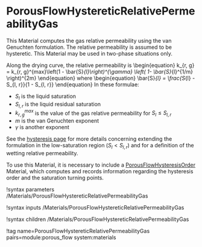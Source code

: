 # PorousFlowHystereticRelativePermeabilityGas

This Material computes the gas relative permeability using the van Genuchten formulation.  The relative permeability is assumed to be hysteretic.  This Material may be used in two-phase situations only.

Along the drying curve, the relative permeability is
\begin{equation}
k_{r, g} = k_{r, g}^{max}\left(1 - \bar{S}_{l}\right)^{\gamma} \left( 1- \bar{S}_{l}^{1/m} \right)^{2m}
\end{equation}
where
\begin{equation}
\bar{S}_{l} = \frac{S_{l} - S_{l, r}}{1 - S_{l, r}}
\end{equation}
In these formulae:

- $S_{l}$ is the liquid saturation
- $S_{l, r}$ is the liquid residual saturation
- $k_{r, g}^{max}$ is the value of the gas relative permeability for $S_{l} \leq S_{l, r}$
- $m$ is the van Genuchten exponent
- $\gamma$ is another exponent

See the [hysteresis page](hysteresis.md) for more details concerning extending the formulation in the low-saturation region ($S_{l} < S_{l, r}$) and for a definition of the wetting relative permeability.

To use this Material, it is necessary to include a [PorousFlowHysteresisOrder](PorousFlowHysteresisOrder.md) Material, which computes and records information regarding the hysteresis order and the saturation turning points.

!syntax parameters /Materials/PorousFlowHystereticRelativePermeabilityGas

!syntax inputs /Materials/PorousFlowHystereticRelativePermeabilityGas

!syntax children /Materials/PorousFlowHystereticRelativePermeabilityGas

!tag name=PorousFlowHystereticRelativePermeabilityGas pairs=module:porous_flow system:materials
